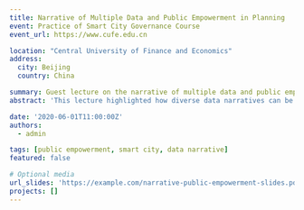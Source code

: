 ```yaml
---
title: Narrative of Multiple Data and Public Empowerment in Planning
event: Practice of Smart City Governance Course
event_url: https://www.cufe.edu.cn

location: "Central University of Finance and Economics"
address:
  city: Beijing
  country: China

summary: Guest lecture on the narrative of multiple data and public empowerment in planning.
abstract: 'This lecture highlighted how diverse data narratives can be used to empower the public and influence smart city governance.'

date: '2020-06-01T11:00:00Z'
authors:
  - admin

tags: [public empowerment, smart city, data narrative]
featured: false

# Optional media
url_slides: 'https://example.com/narrative-public-empowerment-slides.pdf'
projects: []
---
```

